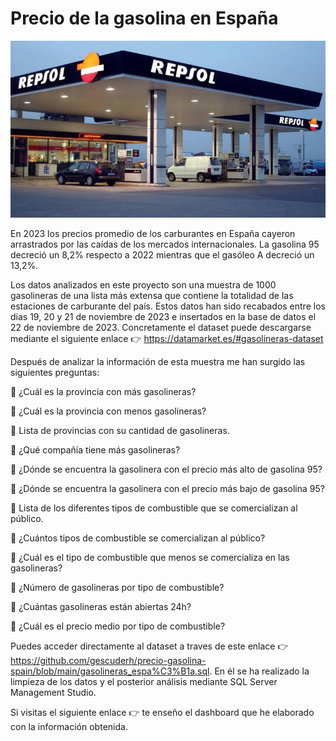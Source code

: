 # Precio de la gasolina en España

![ejemplo repsol](gasolineras-baratas.jpg)

En 2023 los precios promedio de los carburantes en España cayeron arrastrados por las caídas de los mercados internacionales. La gasolina 95 decreció un 8,2% respecto a 2022 mientras que el gasóleo A decreció un 13,2%.

Los datos analizados en este proyecto son una muestra de 1000 gasolineras de una lista más extensa que contiene la totalidad de las estaciones de carburante del país. Estos datos han sido recabados entre los días 19, 20 y 21 de noviembre de 2023 e insertados en la base de datos el 22 de noviembre de 2023. Concretamente el dataset puede descargarse mediante el siguiente enlace 👉 https://datamarket.es/#gasolineras-dataset 

Después de analizar la información de esta muestra me han surgido las siguientes preguntas:

🔎​ ¿Cuál es la provincia con más gasolineras?

🔎​ ¿Cuál es la provincia con menos gasolineras?

🔎​ Lista de provincias con su cantidad de gasolineras.

🔎​ ¿Qué compañía tiene más gasolineras?

🔎​ ¿Dónde se encuentra la gasolinera con el precio más alto de gasolina 95? 

🔎 ¿Dónde se encuentra la gasolinera con el precio más bajo de gasolina 95?

🔎 Lista de los diferentes tipos de combustible que se comercializan al público.

🔎​ ¿Cuántos tipos de combustible se comercializan al público?

🔎​ ¿Cuál es el tipo de combustible que menos se comercializa en las gasolineras?

🔎​ ¿Número de gasolineras por tipo de combustible?

🔎​ ¿Cuántas gasolineras están abiertas 24h?

🔎​ ¿Cuál es el precio medio por tipo de combustible?

Puedes acceder directamente al dataset a traves de este enlace 👉 https://github.com/gescuderh/precio-gasolina-spain/blob/main/gasolineras_espa%C3%B1a.sql. 
En él se ha realizado la limpieza de los datos y el posterior análisis mediante SQL Server Management Studio.

Si visitas el siguiente enlace 👉 te enseño el dashboard que he elaborado con la información obtenida.









